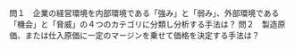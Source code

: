 問１　企業の経営環境を内部環境である「強み」と「弱み」、外部環境である「機会」と「脅威」の４つのカテゴリに分類し分析する手法は？
問２　製造原価、または仕入原価に一定のマージンを乗せて価格を決定する手法は？
